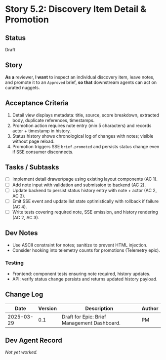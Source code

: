 # Story 5.2: Discovery Item Detail & Promotion

## Status
Draft

## Story
**As a** reviewer,
**I want** to inspect an individual discovery item, leave notes, and promote it to an `Approved` brief,
**so that** downstream agents can act on curated nuggets.

## Acceptance Criteria
1. Detail view displays metadata: title, source, score breakdown, extracted body, duplicate references, timestamps.
2. Promotion action requires note entry (min 5 characters) and records actor + timestamp in history.
3. Status history shows chronological log of changes with notes; visible without page reload.
4. Promotion triggers SSE `brief.promoted` and persists status change even if SSE consumer disconnects.

## Tasks / Subtasks
- [ ] Implement detail drawer/page using existing layout components (AC 1).
- [ ] Add note input with validation and submission to backend (AC 2).
- [ ] Update backend to persist status history entry with note + actor (AC 2, AC 3).
- [ ] Emit SSE event and update list state optimistically with rollback if failure (AC 4).
- [ ] Write tests covering required note, SSE emission, and history rendering (AC 2, AC 3).

## Dev Notes
- Use ASCII constraint for notes; sanitize to prevent HTML injection.
- Consider hooking into telemetry counts for promotions (Telemetry epic).

### Testing
- Frontend: component tests ensuring note required, history updates.
- API: verify status change persists and returns updated history payload.

## Change Log
| Date | Version | Description | Author |
|------|---------|-------------|--------|
| 2025-03-29 | 0.1 | Draft for Epic: Brief Management Dashboard. | PM |

## Dev Agent Record
_Not yet worked._

